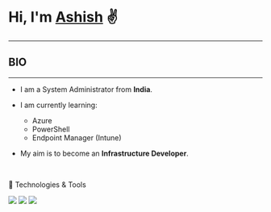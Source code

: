 # Hi, I'm [Ashish](https://www.linkedin.com/in/ashish-arya-70080b39) ✌
_____________________________________________________________________________________________________


## BIO
_____________________________________________________________________________________________________

* I am a System Administrator from **India**. 

* I am currently learning: 
  
    - Azure
    - PowerShell
    - Endpoint Manager (Intune) 

* My aim is to become an **Infrastructure Developer**.
<br/>

🔧 Technologies & Tools

![](https://img.shields.io/badge/Azure-informational?style=flat&logo=<LOGO_NAME>&logoColor=white&color=2bbc8a) ![](https://img.shields.io/badge/Intune-informational?style=flat&logo=<LOGO_NAME>&logoColor=white&color=2bbc8a) ![](https://img.shields.io/badge/PowerShell-informational?style=flat&logo=<LOGO_NAME>&logoColor=white&color=2bbc8a)
